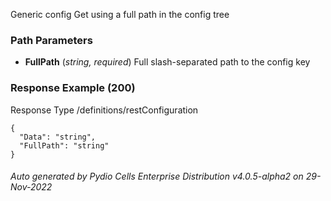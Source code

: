 






 
Generic config Get using a full path in the config tree  


### Path Parameters

 - **FullPath** (_string, required_) Full slash-separated path to the config key




### Response Example (200)
Response Type /definitions/restConfiguration

```
{
  "Data": "string",
  "FullPath": "string"
}
```




###### Auto generated by Pydio Cells Enterprise Distribution v4.0.5-alpha2 on 29-Nov-2022
